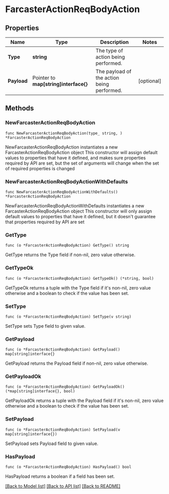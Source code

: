 # FarcasterActionReqBodyAction

## Properties

Name | Type | Description | Notes
------------ | ------------- | ------------- | -------------
**Type** | **string** | The type of action being performed.  | 
**Payload** | Pointer to **map[string]interface{}** | The payload of the action being performed.  | [optional] 

## Methods

### NewFarcasterActionReqBodyAction

`func NewFarcasterActionReqBodyAction(type_ string, ) *FarcasterActionReqBodyAction`

NewFarcasterActionReqBodyAction instantiates a new FarcasterActionReqBodyAction object
This constructor will assign default values to properties that have it defined,
and makes sure properties required by API are set, but the set of arguments
will change when the set of required properties is changed

### NewFarcasterActionReqBodyActionWithDefaults

`func NewFarcasterActionReqBodyActionWithDefaults() *FarcasterActionReqBodyAction`

NewFarcasterActionReqBodyActionWithDefaults instantiates a new FarcasterActionReqBodyAction object
This constructor will only assign default values to properties that have it defined,
but it doesn't guarantee that properties required by API are set

### GetType

`func (o *FarcasterActionReqBodyAction) GetType() string`

GetType returns the Type field if non-nil, zero value otherwise.

### GetTypeOk

`func (o *FarcasterActionReqBodyAction) GetTypeOk() (*string, bool)`

GetTypeOk returns a tuple with the Type field if it's non-nil, zero value otherwise
and a boolean to check if the value has been set.

### SetType

`func (o *FarcasterActionReqBodyAction) SetType(v string)`

SetType sets Type field to given value.


### GetPayload

`func (o *FarcasterActionReqBodyAction) GetPayload() map[string]interface{}`

GetPayload returns the Payload field if non-nil, zero value otherwise.

### GetPayloadOk

`func (o *FarcasterActionReqBodyAction) GetPayloadOk() (*map[string]interface{}, bool)`

GetPayloadOk returns a tuple with the Payload field if it's non-nil, zero value otherwise
and a boolean to check if the value has been set.

### SetPayload

`func (o *FarcasterActionReqBodyAction) SetPayload(v map[string]interface{})`

SetPayload sets Payload field to given value.

### HasPayload

`func (o *FarcasterActionReqBodyAction) HasPayload() bool`

HasPayload returns a boolean if a field has been set.


[[Back to Model list]](../README.md#documentation-for-models) [[Back to API list]](../README.md#documentation-for-api-endpoints) [[Back to README]](../README.md)


